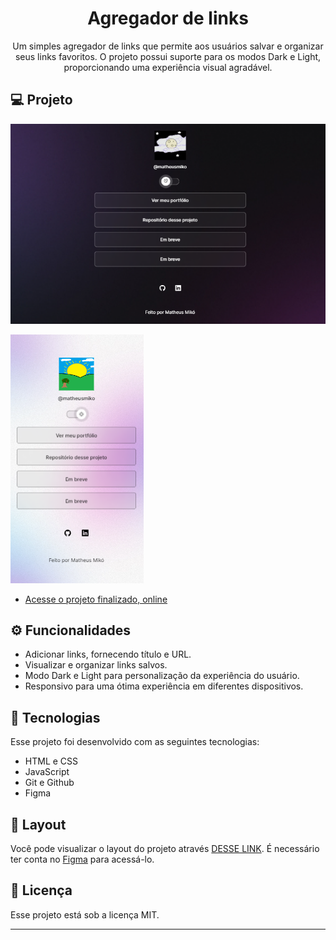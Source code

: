 <h1 align="center"> Agregador de links </h1>

<p align="center">
Um simples agregador de links que permite aos usuários salvar e organizar seus links favoritos. O projeto possui suporte para os modos Dark e Light, proporcionando uma experiência visual agradável.
</p>

## 💻 Projeto

![Modo dark](https://raw.githubusercontent.com/matheusmiko/Projeto---Agregador-de-links/main/assets/previw-dark.jpg "Agregador de Links-Dark")

![Modo light](https://raw.githubusercontent.com/matheusmiko/Projeto---Agregador-de-links/main/assets/previw-light.jpg "Agregador de Links-light")

- [Acesse o projeto finalizado, online](https://matheusmiko.github.io/Projeto---Agregador-de-links/)

## ⚙️ Funcionalidades

- Adicionar links, fornecendo título e URL.
- Visualizar e organizar links salvos.
- Modo Dark e Light para personalização da experiência do usuário.
- Responsivo para uma ótima experiência em diferentes dispositivos.

## 🚀 Tecnologias

Esse projeto foi desenvolvido com as seguintes tecnologias:

- HTML e CSS
- JavaScript
- Git e Github
- Figma

## 🔖 Layout

Você pode visualizar o layout do projeto através [DESSE LINK](https://www.figma.com/community/file/1187422022288947321). É necessário ter conta no [Figma](https://figma.com) para acessá-lo.

## 📃 Licença

Esse projeto está sob a licença MIT.

---
